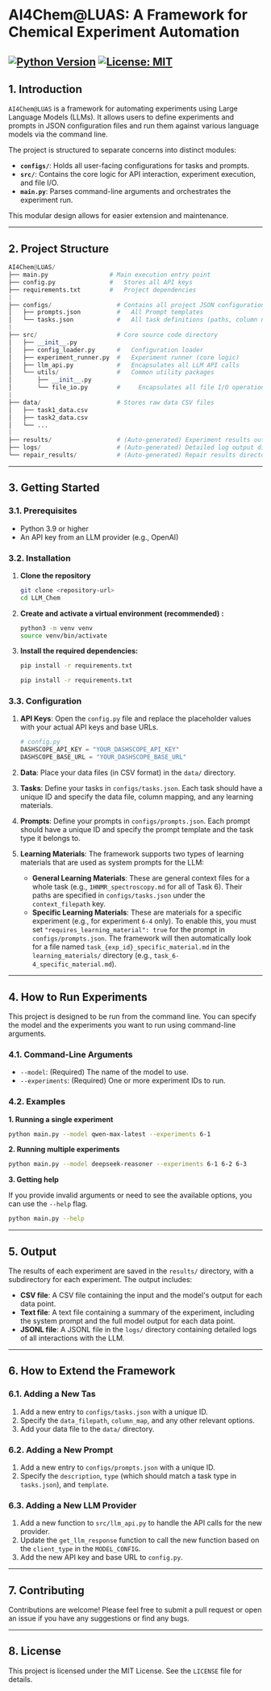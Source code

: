 # AI4Chem@LUAS: A Framework for Chemical Experiment Automation
[![Python Version](https://img.shields.io/badge/python-3.9%2B-blue.svg)](https://www.python.org/)
[![License: MIT](https://img.shields.io/badge/License-MIT-yellow.svg)](https://opensource.org/licenses/MIT)
---
## 1. Introduction
`AI4Chem@LUAS` is a framework for automating experiments using Large Language Models (LLMs). It allows users to define experiments and prompts in JSON configuration files and run them against various language models via the command line.

The project is structured to separate concerns into distinct modules:
*   **`configs/`**: Holds all user-facing configurations for tasks and prompts.
*   **`src/`**: Contains the core logic for API interaction, experiment execution, and file I/O.
*   **`main.py`**: Parses command-line arguments and orchestrates the experiment run.

This modular design allows for easier extension and maintenance.

---

## 2. Project Structure
```python
AI4Chem@LUAS/
├── main.py                 # Main execution entry point
├── config.py               #   Stores all API keys
├── requirements.txt        #   Project dependencies
|
├── configs/                  # Contains all project JSON configurations
│   ├── prompts.json          #   All Prompt templates
│   └── tasks.json            #   All task definitions (paths, column names, etc.)
|
├── src/                      # Core source code directory
│   ├── __init__.py
│   ├── config_loader.py      #   Configuration loader
│   ├── experiment_runner.py  #   Experiment runner (core logic)
│   ├── llm_api.py            #   Encapsulates all LLM API calls
│   └── utils/                #   Common utility packages
│       ├── __init__.py
│       └── file_io.py        #     Encapsulates all file I/O operations
|
├── data/                     # Stores raw data CSV files
│   ├── task1_data.csv
│   ├── task2_data.csv
│   └── ...
|
├── results/                  # (Auto-generated) Experiment results output directory
├── logs/                     # (Auto-generated) Detailed log output directory
└── repair_results/           # (Auto-generated) Repair results directory
```

---

## 3. Getting Started

### 3.1. Prerequisites
*   Python 3.9 or higher
*   An API key from an LLM provider (e.g., OpenAI)

### 3.2. Installation

1.  **Clone the repository**
    
    ```bash
    git clone <repository-url>
    cd LLM_Chem
    ```
    
2.  **Create and activate a virtual environment (recommended) :**
    
    ```bash
    python3 -m venv venv
    source venv/bin/activate
    ```
    
3.  **Install the required dependencies:**

    ```bash
    pip install -r requirements.txt
    ```
    ```bash
    pip install -r requirements.txt
    ```

### 3.3. Configuration

1.  **API Keys**: Open the `config.py` file and replace the placeholder values with your actual API keys and base URLs. 
    
    ```python
    # config.py
    DASHSCOPE_API_KEY = "YOUR_DASHSCOPE_API_KEY"
    DASHSCOPE_BASE_URL = "YOUR_DASHSCOPE_BASE_URL"
    ```
    
2.  **Data**: Place your data files (in CSV format) in the `data/` directory. 

3.  **Tasks**: Define your tasks in `configs/tasks.json`. Each task should have a unique ID and specify the data file, column mapping, and any learning materials. 

4.  **Prompts**: Define your prompts in `configs/prompts.json`. Each prompt should have a unique ID and specify the prompt template and the task type it belongs to. 

5.  **Learning Materials**: The framework supports two types of learning materials that are used as system prompts for the LLM: 
    
    *   **General Learning Materials**: These are general context files for a whole task (e.g., `1HNMR_spectroscopy.md` for all of Task 6). Their paths are specified in `configs/tasks.json` under the `context_filepath` key. 
    *   **Specific Learning Materials**: These are materials for a specific experiment (e.g., for experiment `6-4` only). To enable this, you must set `"requires_learning_material": true` for the prompt in `configs/prompts.json`. The framework will then automatically look for a file named `task_{exp_id}_specific_material.md` in the `learning_materials/` directory (e.g., `task_6-4_specific_material.md`). 

---

## 4. How to Run Experiments

This project is designed to be run from the command line. You can specify the model and the experiments you want to run using command-line arguments. 

### 4.1. Command-Line Arguments

*   `--model`: (Required) The name of the model to use. 
*   `--experiments`: (Required) One or more experiment IDs to run.

### 4.2. Examples

**1. Running a single experiment**

```bash
python main.py --model qwen-max-latest --experiments 6-1
```

**2. Running multiple experiments**

```bash
python main.py --model deepseek-reasoner --experiments 6-1 6-2 6-3
```

**3. Getting help**

If you provide invalid arguments or need to see the available options, you can use the `--help` flag. 

```bash
python main.py --help
```

---

## 5. Output
The results of each experiment are saved in the `results/` directory, with a subdirectory for each experiment. The output includes: 

*   **CSV file**: A CSV file containing the input and the model's output for each data point.
*   **Text file**: A text file containing a summary of the experiment, including the system prompt and the full model output for each data point.
*   **JSONL file**: A JSONL file in the `logs/` directory containing detailed logs of all interactions with the LLM. 

---

## 6. How to Extend the Framework

### 6.1. Adding a New Tas
1.  Add a new entry to `configs/tasks.json` with a unique ID. 
2.  Specify the `data_filepath`, `column_map`, and any other relevant options. 
3.  Add your data file to the `data/` directory.

### 6.2. Adding a New Prompt
1.  Add a new entry to `configs/prompts.json` with a unique ID. 
2.  Specify the `description`, `type` (which should match a task type in `tasks.json`), and `template`. 

### 6.3. Adding a New LLM Provider
1.  Add a new function to `src/llm_api.py` to handle the API calls for the new provider. 
2.  Update the `get_llm_response` function to call the new function based on the `client_type` in the `MODEL_CONFIG`. 
3.  Add the new API key and base URL to `config.py`. 

---

## 7. Contributing
Contributions are welcome! Please feel free to submit a pull request or open an issue if you have any suggestions or find any bugs. 

---

## 8. License
This project is licensed under the MIT License. See the `LICENSE` file for details. 
